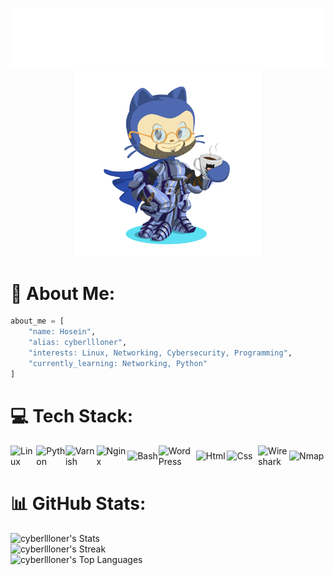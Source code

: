 <p align="center">
  <img src="https://github.com/cyberllloner/cyberllloner/blob/main/readme.gif" alt="Readme GIF" width="800"/>
  <br/>
  <img src="https://github.com/cyberllloner/cyberllloner/blob/main/octocat.png" alt="Octocat" width="300"/>
</p>

# 💫 About Me:
```python
about_me = [
    "name: Hosein",
    "alias: cyberllloner",
    "interests: Linux, Networking, Cybersecurity, Programming",
    "currently_learning: Networking, Python"
]
```

# 💻 Tech Stack:
<div style="display: flex; align-items: center; justify-content: flex-start;">
    <img src="https://github.com/marwin1991/profile-technology-icons/assets/76662862/2481dc48-be6b-4ebb-9e8c-3b957efe69fa" alt="Linux" width="50">
    <img src="https://user-images.githubusercontent.com/25181517/183423507-c056a6f9-1ba8-4312-a350-19bcbc5a8697.png" alt="Python" width="50">
    <img src="https://cdn.worldvectorlogo.com/logos/varnish.svg" alt="Varnish" width="60">
    <img src="https://user-images.githubusercontent.com/25181517/183345125-9a7cd2e6-6ad6-436f-8490-44c903bef84c.png" alt="Nginx" width="60">
    <img src="https://user-images.githubusercontent.com/25181517/192158606-7c2ef6bd-6e04-47cf-b5bc-da2797cb5bda.png" alt="Bash" width="60">
    <img src="https://user-images.githubusercontent.com/25181517/192158957-b1256181-356c-46a3-beb9-487af08a6266.png" alt="WordPress" width="60">
    <img src="https://user-images.githubusercontent.com/25181517/192158954-f88b5814-d510-4564-b285-dff7d6400dad.png" alt="Html" width="60">
    <img src="https://user-images.githubusercontent.com/25181517/183898674-75a4a1b1-f960-4ea9-abcb-637170a00a75.png" alt="Css" width="60">
    <img src="https://static-00.iconduck.com/assets.00/wireshark-alt-icon-2048x2048-4ex8a9zk.png" alt="Wireshark" width="50">
    <img src="https://nmap.org/images/sitelogo-2x.png" alt="Nmap" width="70">
</div>

# 📊 GitHub Stats:
![cyberllloner's Stats](https://github-readme-stats.vercel.app/api?username=cyberllloner&theme=gotham&show_icons=true&hide_border=true&count_private=true)
<br/>
![cyberllloner's Streak](https://github-readme-streak-stats.herokuapp.com/?user=cyberllloner&theme=gotham&hide_border=true)
<br/>
![cyberllloner's Top Languages](https://github-readme-stats.vercel.app/api/top-langs/?username=cyberllloner&theme=gotham&show_icons=true&hide_border=true&layout=compact)

<!-- Proudly created with GPRM ( https://gprm.itsvg.in ) -->
